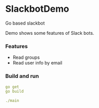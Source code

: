 # SlackbotDemo
Go based slackbot

Demo shows some features of Slack bots.

### Features

- Read groups
- Read user info by email


### Build and run

```yaml
go get
go build

./main
```
